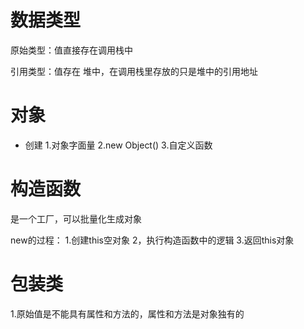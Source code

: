 #   数据类型
原始类型：值直接存在调用栈中

引用类型：值存在 堆中，在调用栈里存放的只是堆中的引用地址


# 对象
-  创建
1.对象字面量
2.new Object()
3.自定义函数

# 构造函数
是一个工厂，可以批量化生成对象


new的过程：
1.创建this空对象
2，执行构造函数中的逻辑
3.返回this对象

# 包装类
1.原始值是不能具有属性和方法的，属性和方法是对象独有的



